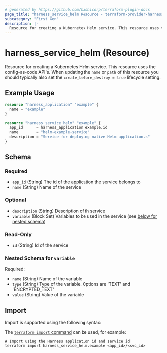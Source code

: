 ```yaml
---
# generated by https://github.com/hashicorp/terraform-plugin-docs
page_title: "harness_service_helm Resource - terraform-provider-harness"
subcategory: "First Gen"
description: |-
  Resource for creating a Kubernetes Helm service. This resource uses the config-as-code API's. When updating the name or path of this resource you should typically also set the create_before_destroy = true lifecycle setting.
---
```


# harness_service_helm (Resource)

Resource for creating a Kubernetes Helm service. This resource uses the config-as-code API's. When updating the `name` or `path` of this resource you should typically also set the `create_before_destroy = true` lifecycle setting.

## Example Usage

```terraform
resource "harness_application" "example" {
  name = "example"
}

resource "harness_service_helm" "example" {
  app_id      = harness_application.example.id
  name        = "helm-example-service"
  description = "Service for deploying native Helm application.s"
}
```

<!-- schema generated by tfplugindocs -->
## Schema

### Required

- `app_id` (String) The id of the application the service belongs to
- `name` (String) Name of the service

### Optional

- `description` (String) Description of th service
- `variable` (Block Set) Variables to be used in the service (see [below for nested schema](#nestedblock--variable))

### Read-Only

- `id` (String) Id of the service

<a id="nestedblock--variable"></a>
### Nested Schema for `variable`

Required:

- `name` (String) Name of the variable
- `type` (String) Type of the variable. Options are 'TEXT' and 'ENCRYPTED_TEXT'
- `value` (String) Value of the variable

## Import

Import is supported using the following syntax:

The [`terraform import` command](https://developer.hashicorp.com/terraform/cli/commands/import) can be used, for example:

```shell
# Import using the Harness application id and service id
terraform import harness_service_helm.example <app_id>/<svc_id>
```
